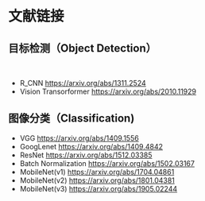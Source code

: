# 文献链接
## 目标检测（Object Detection）
<br>

* R_CNN https://arxiv.org/abs/1311.2524
* Vision Transorformer https://arxiv.org/abs/2010.11929



## 图像分类（Classification)

* VGG https://arxiv.org/abs/1409.1556
* GoogLenet  https://arxiv.org/abs/1409.4842
* ResNet https://arxiv.org/abs/1512.03385
* Batch Normalization https://arxiv.org/abs/1502.03167
* MobileNet(v1) https://arxiv.org/abs/1704.04861
* MobileNet(v2) https://arxiv.org/abs/1801.04381
* MobileNet(v3) https://arxiv.org/abs/1905.02244
